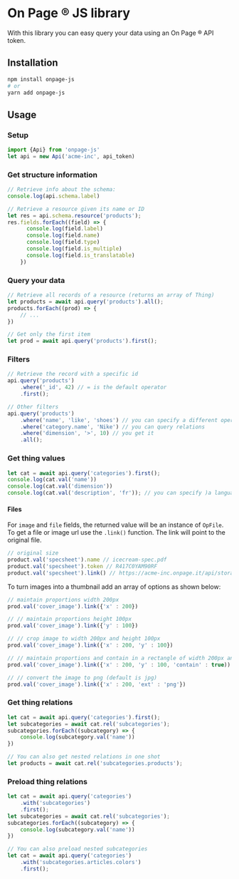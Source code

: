 # On Page ® JS library

With this library you can easy query your data using an On Page ® API token.

## Installation
```bash
npm install onpage-js
# or
yarn add onpage-js
```

## Usage

### Setup
```js
import {Api} from 'onpage-js'
let api = new Api('acme-inc', api_token)
```

### Get structure information
```js
// Retrieve info about the schema:
console.log(api.schema.label)

// Retrieve a resource given its name or ID
let res = api.schema.resource('products');
res.fields.forEach((field) => {
      console.log(field.label)
      console.log(field.name)
      console.log(field.type)
      console.log(field.is_multiple)
      console.log(field.is_translatable)
    })
```

### Query your data
```js
// Retrieve all records of a resource (returns an array of Thing)
let products = await api.query('products').all();
products.forEach((prod) => {
    // ...
})

// Get only the first item
let prod = await api.query('products').first();
```

### Filters
```js
// Retrieve the record with a specific id
api.query('products')
    .where('_id', 42) // = is the default operator
    .first();

// Other filters
api.query('products')
    .where('name', 'like', 'shoes') // you can specify a different operator
    .where('category.name', 'Nike') // you can query relations
    .where('dimension', '>', 10) // you get it
    .all();
```

### Get thing values
```js
let cat = await api.query('categories').first();
console.log(cat.val('name'))
console.log(cat.val('dimension'))
console.log(cat.val('description', 'fr')); // you can specify )a language
```
#### Files
For `image` and `file` fields, the returned value will be an instance of `OpFile`.
To get a file or image url use the `.link()` function. The link will point to the original file.

```js
// original size
product.val('specsheet').name // icecream-spec.pdf
product.val('specsheet').token // R417C0YAM90RF
product.val('specsheet').link() // https://acme-inc.onpage.it/api/storage/R417C0YAM90RF?name=icecream-spec.pdf
```

To turn images into a thumbnail add an array of options as shown below:
```js
// maintain proportions width 200px
prod.val('cover_image').link({'x' : 200})

// // maintain proportions height 100px
prod.val('cover_image').link({'y' : 100})

// // crop image to width 200px and height 100px
prod.val('cover_image').link({'x' : 200, 'y' : 100})

// // maintain proportions and contain in a rectangle of width 200px and height 100px 
prod.val('cover_image').link({'x' : 200, 'y' : 100, 'contain' : true))

// // convert the image to png (default is jpg)
prod.val('cover_image').link({'x' : 200, 'ext' : 'png'})
```

### Get thing relations
```js
let cat = await api.query('categories').first();
let subcategories = await cat.rel('subcategories');
subcategories.forEach((subcategory) => {
    console.log(subcategory.val('name'))
})

// You can also get nested relations in one shot
let products = await cat.rel('subcategories.products');
```

### Preload thing relations
```js
let cat = await api.query('categories')
    .with('subcategories')
    .first();
let subcategories = await cat.rel('subcategories');
subcategories.forEach((subcategory) => {
    console.log(subcategory.val('name'))
})

// You can also preload nested subcategories
let cat = await api.query('categories')
    .with('subcategories.articles.colors')
    .first();
```